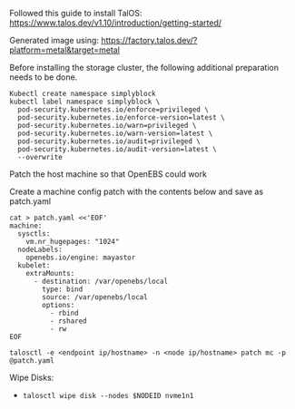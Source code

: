 Followed this guide to install TalOS: 
https://www.talos.dev/v1.10/introduction/getting-started/

Generated image using: 
https://factory.talos.dev/?platform=metal&target=metal


Before installing the storage cluster, the following additional preparation needs to be done. 

```
Kubectl create namespace simplyblock
kubectl label namespace simplyblock \
  pod-security.kubernetes.io/enforce=privileged \
  pod-security.kubernetes.io/enforce-version=latest \
  pod-security.kubernetes.io/warn=privileged \
  pod-security.kubernetes.io/warn-version=latest \
  pod-security.kubernetes.io/audit=privileged \
  pod-security.kubernetes.io/audit-version=latest \
  --overwrite
```


Patch the host machine so that OpenEBS could work

Create a machine config patch with the contents below and save as patch.yaml
```
cat > patch.yaml <<'EOF'
machine:
  sysctls:
    vm.nr_hugepages: "1024"
  nodeLabels:
    openebs.io/engine: mayastor
  kubelet:
    extraMounts:
      - destination: /var/openebs/local
        type: bind
        source: /var/openebs/local
        options:
          - rbind
          - rshared
          - rw
EOF

talosctl -e <endpoint ip/hostname> -n <node ip/hostname> patch mc -p @patch.yaml
```

Wipe Disks:
* `talosctl wipe disk --nodes $NODEID nvme1n1`

